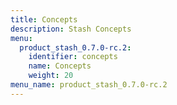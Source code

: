 ```yaml
---
title: Concepts
description: Stash Concepts
menu:
  product_stash_0.7.0-rc.2:
    identifier: concepts
    name: Concepts
    weight: 20
menu_name: product_stash_0.7.0-rc.2
---
```

